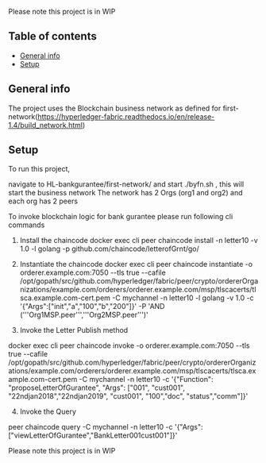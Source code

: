 
Please note this project is in WIP

## Table of contents
* [General info](#general-info)
* [Setup](#setup)

## General info

The project uses the Blockchain business network as defined for 
first-network(https://hyperledger-fabric.readthedocs.io/en/release-1.4/build_network.html)


## Setup
To run this project, 

navigate to HL-bankgurantee/first-network/ and start ./byfn.sh , this will start the business network
The network has 2 Orgs (org1 and org2) and each org has 2 peers

To invoke blockchain logic for bank gurantee please run following cli commands

1) Install the chaincode
docker exec cli peer chaincode install -n letter10 -v 1.0 -l golang -p github.com/chaincode/letterofGrnt/go/

2) Instantiate the chaincode
docker exec cli peer chaincode instantiate -o orderer.example.com:7050 --tls true --cafile /opt/gopath/src/github.com/hyperledger/fabric/peer/crypto/ordererOrganizations/example.com/orderers/orderer.example.com/msp/tlscacerts/tlsca.example.com-cert.pem -C mychannel -n letter10 -l golang -v 1.0 -c '{"Args":["init","a","100","b","200"]}' -P 'AND ('\''Org1MSP.peer'\'','\''Org2MSP.peer'\'')'

3) Invoke the Letter Publish method

docker exec cli peer chaincode invoke -o orderer.example.com:7050 --tls true --cafile /opt/gopath/src/github.com/hyperledger/fabric/peer/crypto/ordererOrganizations/example.com/orderers/orderer.example.com/msp/tlscacerts/tlsca.example.com-cert.pem -C mychannel -n letter10  -c '{"Function": "proposeLetterOfGurantee", "Args": ["001", "cust001", "22ndjan2018","22ndjan2019", "cust001", "100","doc", "status","comm"]}'

4) Invoke the Query

peer chaincode query -C mychannel -n letter10 -c '{"Args":["viewLetterOfGurantee","BankLetter001cust001"]}'

Please note this project is in WIP





